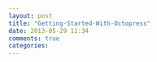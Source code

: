 ```yaml
---
layout: post
title: "Getting-Started-With-Octopress"
date: 2013-05-29 11:34
comments: true
categories: 
---
```

